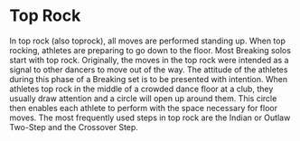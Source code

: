 # Top Rock

In top rock (also toprock), all moves are performed standing up.
When top rocking, athletes are preparing to go down to the floor. Most Breaking solos
start with top rock. Originally, the moves in the top rock were intended as a signal to
other dancers to move out of the way. The attitude of the athletes during this phase of
a Breaking set is to be presented with intention. When athletes top rock in the middle
of a crowded dance floor at a club, they usually draw attention and a circle will open
up around them. This circle then enables each athlete to perform with the space
necessary for floor moves. The most frequently used steps in top rock are the Indian
or Outlaw Two-Step and the Crossover Step.